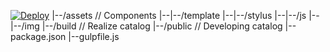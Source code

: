 [![Deploy](https://www.herokucdn.com/deploy/button.png)](https://heroku.com/deploy)
|--/assets // Components
|--|--/template
|--|--/stylus
|--|--/js
|--|--/img
|--/build // Realize catalog
|--/public // Developing catalog
|--package.json
|--gulpfile.js